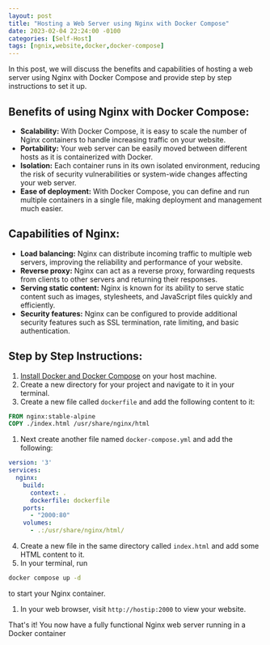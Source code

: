 ```yaml
---
layout: post
title: "Hosting a Web Server using Nginx with Docker Compose"
date: 2023-02-04 22:24:00 -0100
categories: [Self-Host]
tags: [ngnix,website,docker,docker-compose]
--- 
```



In this post, we will discuss the benefits and capabilities of hosting a web server using Nginx with Docker Compose and provide step by step instructions to set it up.

## Benefits of using Nginx with Docker Compose:
- **Scalability:** With Docker Compose, it is easy to scale the number of Nginx containers to handle increasing traffic on your website.
- **Portability:** Your web server can be easily moved between different hosts as it is containerized with Docker.
- **Isolation:** Each container runs in its own isolated environment, reducing the risk of security vulnerabilities or system-wide changes affecting your web server.
- **Ease of deployment:** With Docker Compose, you can define and run multiple containers in a single file, making deployment and management much easier.

## Capabilities of Nginx:
- **Load balancing:** Nginx can distribute incoming traffic to multiple web servers, improving the reliability and performance of your website.
- **Reverse proxy:** Nginx can act as a reverse proxy, forwarding requests from clients to other servers and returning their responses.
- **Serving static content:** Nginx is known for its ability to serve static content such as images, stylesheets, and JavaScript files quickly and efficiently.
- **Security features:** Nginx can be configured to provide additional security features such as SSL termination, rate limiting, and basic authentication.

## Step by Step Instructions:
1. [Install Docker and Docker Compose](https://docs.marsblars.dev/posts/docker-compose-pi4/) on your host machine.
2. Create a new directory for your project and navigate to it in your terminal.
3. Create a new file called `dockerfile` and add the following content to it:
```dockerfile
FROM nginx:stable-alpine
COPY ./index.html /usr/share/nginx/html
```
1. Next create another file named `docker-compose.yml` and add the following:
```yml
version: '3'
services:
  nginx:
    build:
      context: .
      dockerfile: dockerfile
    ports:
      - "2000:80"
    volumes:
      - .:/usr/share/nginx/html/

```
4. Create a new file in the same directory called `index.html` and add some HTML content to it.
5. In your terminal, run 

```bash
docker compose up -d
```
to start your Nginx container.
1. In your web browser, visit `http://hostip:2000` to view your website.

That's it! You now have a fully functional Nginx web server running in a Docker container